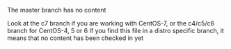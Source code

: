 The master branch has no content

Look at the c7 branch if you are working with CentOS-7, or the c4/c5/c6 branch for CentOS-4, 5 or 6
If you find this file in a distro specific branch, it means that no content has been checked in yet
